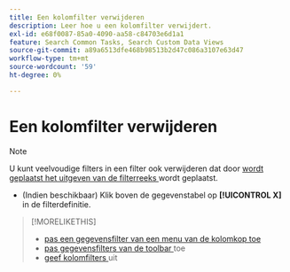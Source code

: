 ```yaml
---
title: Een kolomfilter verwijderen
description: Leer hoe u een kolomfilter verwijdert.
exl-id: e68f0087-85a0-4090-aa58-c84703e6d1a1
feature: Search Common Tasks, Search Custom Data Views
source-git-commit: a89a6513dfe468b98513b2d47c086a3107e63d47
workflow-type: tm+mt
source-wordcount: '59'
ht-degree: 0%

---
```


# Een kolomfilter verwijderen

>[!NOTE]
>
>U kunt veelvoudige filters in een filter ook verwijderen dat door [ wordt geplaatst het uitgeven van de filterreeks ](/help/search-social-commerce/common-tasks/data-views/ad-hoc-settings/column-filter-edit.md) wordt geplaatst.

* (Indien beschikbaar) Klik boven de gegevenstabel op **[!UICONTROL X]** in de filterdefinitie.

>[!MORELIKETHIS]
>
>* [ pas een gegevensfilter van een menu van de kolomkop toe ](/help/search-social-commerce/common-tasks/data-views/ad-hoc-settings/column-filter-apply-from-column-heading.md)
>* [ pas gegevensfilters van de toolbar ](/help/search-social-commerce/common-tasks/data-views/ad-hoc-settings/column-filter-apply-from-toolbar.md) toe
>* [ geef kolomfilters ](/help/search-social-commerce/common-tasks/data-views/ad-hoc-settings/column-filter-edit.md) uit
